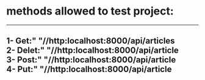 <h1>methods allowed to test project:</h1> 
<hr><h2>
1- Get:"   "//http:localhost:8000/api/articles
<br>
2- Delet:" "//http:localhost:8000/api/article
<br>
3- Post:"  "//http:localhost:8000/api/article
<br>
4- Put:"   "//http:localhost:8000/api/article
</h2>
